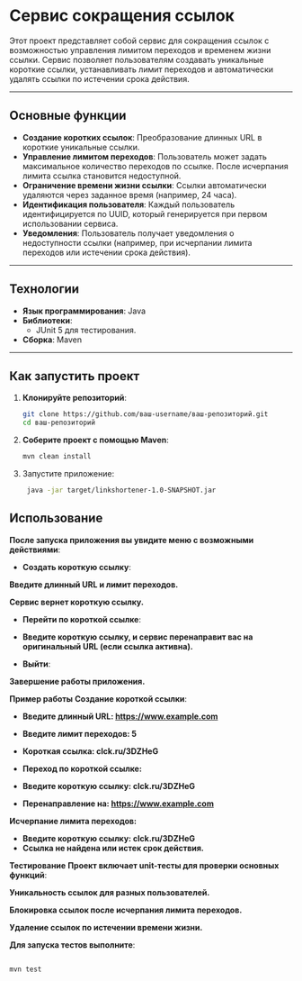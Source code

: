 # Сервис сокращения ссылок

Этот проект представляет собой сервис для сокращения ссылок с возможностью управления лимитом переходов и временем жизни ссылки. Сервис позволяет пользователям создавать уникальные короткие ссылки, устанавливать лимит переходов и автоматически удалять ссылки по истечении срока действия.

---

## Основные функции

- **Создание коротких ссылок**: Преобразование длинных URL в короткие уникальные ссылки.
- **Управление лимитом переходов**: Пользователь может задать максимальное количество переходов по ссылке. После исчерпания лимита ссылка становится недоступной.
- **Ограничение времени жизни ссылки**: Ссылки автоматически удаляются через заданное время (например, 24 часа).
- **Идентификация пользователя**: Каждый пользователь идентифицируется по UUID, который генерируется при первом использовании сервиса.
- **Уведомления**: Пользователь получает уведомления о недоступности ссылки (например, при исчерпании лимита переходов или истечении срока действия).

---

## Технологии

- **Язык программирования**: Java
- **Библиотеки**:
  - JUnit 5 для тестирования.
- **Сборка**: Maven

---

## Как запустить проект

1. **Клонируйте репозиторий**:
   ```bash
   git clone https://github.com/ваш-username/ваш-репозиторий.git
   cd ваш-репозиторий


2. **Соберите проект с помощью Maven**:
   ```bash
   mvn clean install
3. Запустите приложение:
   ```bash
    java -jar target/linkshortener-1.0-SNAPSHOT.jar

## Использование
**После запуска приложения вы увидите меню с возможными действиями**:

- **Создать короткую ссылку**:

**Введите длинный URL и лимит переходов.**

**Сервис вернет короткую ссылку.**

- **Перейти по короткой ссылке**:

- **Введите короткую ссылку, и сервис перенаправит вас на оригинальный URL (если ссылка активна).**

- **Выйти**:

**Завершение работы приложения.**

**Пример работы**
**Создание короткой ссылки**:

- **Введите длинный URL: https://www.example.com**
- **Введите лимит переходов: 5**
- **Короткая ссылка: clck.ru/3DZHeG**
- **Переход по короткой ссылке:**


- **Введите короткую ссылку: clck.ru/3DZHeG**
- **Перенаправление на: https://www.example.com**
  
**Исчерпание лимита переходов:**
- **Введите короткую ссылку: clck.ru/3DZHeG**
- **Ссылка не найдена или истек срок действия.**


**Тестирование**
**Проект включает unit-тесты для проверки основных функций**:

**Уникальность ссылок для разных пользователей.**

**Блокировка ссылок после исчерпания лимита переходов.**

**Удаление ссылок по истечении времени жизни.**

**Для запуска тестов выполните**:
  ```bash

mvn test


